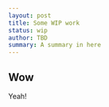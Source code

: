 ```yaml
---
layout: post
title: Some WIP work
status: wip
author: TBD
summary: A summary in here
---
```


## Wow

Yeah!
